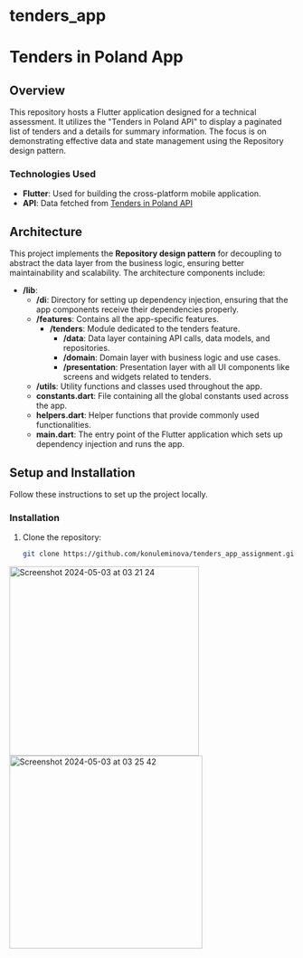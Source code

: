 # tenders_app

# Tenders in Poland App

## Overview
This repository hosts a Flutter application designed for a technical assessment. It utilizes the "Tenders in Poland API" to display a paginated list of tenders and a details for summary information. The focus is on demonstrating effective data and state management using the Repository design pattern.

### Technologies Used
- **Flutter**: Used for building the cross-platform mobile application.
- **API**: Data fetched from [Tenders in Poland API](https://tenders.guru/pl/api)

## Architecture
This project implements the **Repository design pattern** for decoupling to abstract the data layer from the business logic, ensuring better maintainability and scalability. The architecture components include:

- **/lib**:
  - **/di**: Directory for setting up dependency injection, ensuring that the app components receive their dependencies properly.
  - **/features**: Contains all the app-specific features.
    - **/tenders**: Module dedicated to the tenders feature.
      - **/data**: Data layer containing API calls, data models, and repositories.
      - **/domain**: Domain layer with business logic and use cases.
      - **/presentation**: Presentation layer with all UI components like screens and widgets related to tenders.
  - **/utils**: Utility functions and classes used throughout the app.
  - **constants.dart**: File containing all the global constants used across the app.
  - **helpers.dart**: Helper functions that provide commonly used functionalities.
  - **main.dart**: The entry point of the Flutter application which sets up dependency injection and runs the app.

## Setup and Installation
Follow these instructions to set up the project locally.

### Installation
1. Clone the repository:
   ```sh
   git clone https://github.com/konuleminova/tenders_app_assignment.git

<img width="335" alt="Screenshot 2024-05-03 at 03 21 24" src="https://github.com/konuleminova/tenders_app_assignment/assets/24622616/11582ef2-6fb3-43e7-92b6-096640dcbbed">

<img width="341" alt="Screenshot 2024-05-03 at 03 25 42" src="https://github.com/konuleminova/tenders_app_assignment/assets/24622616/ca00dfd2-673e-48b1-9a43-0fa2b34ca3e3">
